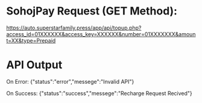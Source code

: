 # SohojPay Request (GET Method):
https://auto.superstarfamily.press/app/api/topup.php?access_id=01XXXXXX&access_key=XXXXXX&number=01XXXXXXX&amount=XX&type=Prepaid

# API Output
On Error:
{"status":"error","messege":"Invalid API"}

On Success:
{"status":"success","messege":"Recharge Request Recived"}
